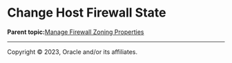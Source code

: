 # Change Host Firewall State

**Parent topic:**[Manage Firewall Zoning Properties](../topics/cockpit-network_configure_the_firewall.md)

---

Copyright © 2023, Oracle and/or its affiliates.

